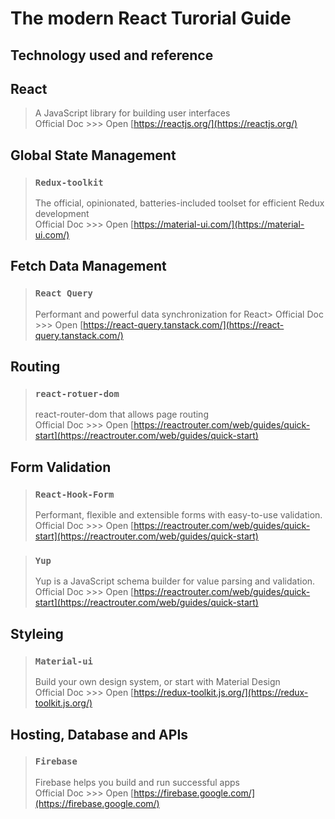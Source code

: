 # The modern React Turorial Guide

## Technology used and reference

## React

> A JavaScript library for building user interfaces
> <br/>
> Official Doc >>> Open [https://reactjs.org/](https://reactjs.org/)

## Global State Management

> ### `Redux-toolkit`
>
> The official, opinionated, batteries-included toolset for efficient Redux development<br/>
> Official Doc >>> Open [https://material-ui.com/](https://material-ui.com/)

## Fetch Data Management

> ### `React Query`
>
> Performant and powerful data synchronization for React>
> Official Doc >>> Open [https://react-query.tanstack.com/](https://react-query.tanstack.com/)

## Routing

> ### `react-rotuer-dom`
>
> react-router-dom that allows page routing<br/>
> Official Doc >>> Open [https://reactrouter.com/web/guides/quick-start](https://reactrouter.com/web/guides/quick-start)

## Form Validation

> ### `React-Hook-Form`
>
> Performant, flexible and extensible forms with easy-to-use validation.<br/>
> Official Doc >>> Open [https://reactrouter.com/web/guides/quick-start](https://reactrouter.com/web/guides/quick-start)

> ### `Yup`
>
> Yup is a JavaScript schema builder for value parsing and validation.<br/>
> Official Doc >>> Open [https://reactrouter.com/web/guides/quick-start](https://reactrouter.com/web/guides/quick-start)

## Styleing

> ### `Material-ui`
>
> Build your own design system, or start with Material Design<br/>
> Official Doc >>> Open [https://redux-toolkit.js.org/](https://redux-toolkit.js.org/)

## Hosting, Database and APIs

> ### `Firebase`
>
> Firebase helps you build
> and run successful apps<br/>
> Official Doc >>> Open [https://firebase.google.com/](https://firebase.google.com/)

